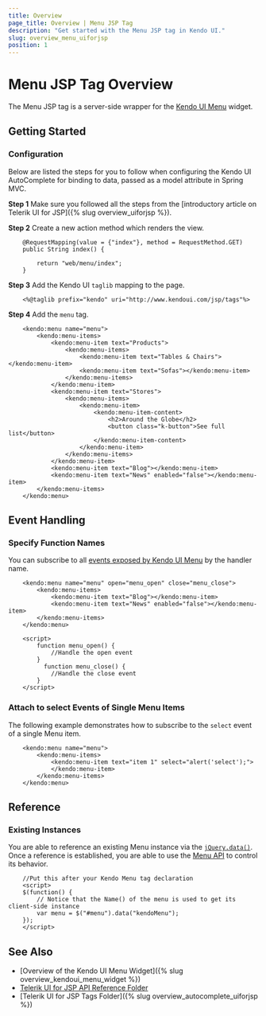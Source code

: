 ```yaml
---
title: Overview
page_title: Overview | Menu JSP Tag
description: "Get started with the Menu JSP tag in Kendo UI."
slug: overview_menu_uiforjsp
position: 1
---
```


# Menu JSP Tag Overview

The Menu JSP tag is a server-side wrapper for the [Kendo UI Menu](/api/javascript/ui/menu) widget.

## Getting Started

### Configuration

Below are listed the steps for you to follow when configuring the Kendo UI AutoComplete for binding to data, passed as a model attribute in Spring MVC.

**Step 1** Make sure you followed all the steps from the [introductory article on Telerik UI for JSP]({% slug overview_uiforjsp %}).

**Step 2** Create a new action method which renders the view.



        @RequestMapping(value = {"index"}, method = RequestMethod.GET)
        public String index() {

            return "web/menu/index";
        }

**Step 3** Add the Kendo UI `taglib` mapping to the page.



        <%@taglib prefix="kendo" uri="http://www.kendoui.com/jsp/tags"%>

**Step 4** Add the `menu` tag.



        <kendo:menu name="menu">
            <kendo:menu-items>
                <kendo:menu-item text="Products">
                    <kendo:menu-items>
                        <kendo:menu-item text="Tables & Chairs"></kendo:menu-item>
                        <kendo:menu-item text="Sofas"></kendo:menu-item>
                    </kendo:menu-items>
                </kendo:menu-item>
                <kendo:menu-item text="Stores">
                    <kendo:menu-items>
                        <kendo:menu-item>
                            <kendo:menu-item-content>
                                <h2>Around the Globe</h2>
                                <button class="k-button">See full list</button>
                            </kendo:menu-item-content>
                        </kendo:menu-item>
                    </kendo:menu-items>
                </kendo:menu-item>
                <kendo:menu-item text="Blog"></kendo:menu-item>
                <kendo:menu-item text="News" enabled="false"></kendo:menu-item>
            </kendo:menu-items>
        </kendo:menu>

## Event Handling

### Specify Function Names

You can subscribe to all [events exposed by Kendo UI Menu](/api/javascript/ui/menu#events) by the handler name.



        <kendo:menu name="menu" open="menu_open" close="menu_close">
            <kendo:menu-items>
                <kendo:menu-item text="Blog"></kendo:menu-item>
                <kendo:menu-item text="News" enabled="false"></kendo:menu-item>
            </kendo:menu-items>
        </kendo:menu>

        <script>
            function menu_open() {
                //Handle the open event
            }
              function menu_close() {
                //Handle the close event
            }
        </script>


### Attach to select Events of Single Menu Items

The following example demonstrates how to subscribe to the `select` event of a single Menu item.



        <kendo:menu name="menu">
            <kendo:menu-items>
                <kendo:menu-item text="item 1" select="alert('select');">
                </kendo:menu-item>
            </kendo:menu-items>
        </kendo:menu>


## Reference

### Existing Instances

You are able to reference an existing Menu instance via the [`jQuery.data()`](http://api.jquery.com/jQuery.data/). Once a reference is established, you are able to use the [Menu API](/api/javascript/ui/menu#methods) to control its behavior.



        //Put this after your Kendo Menu tag declaration
        <script>
        $(function() {
            // Notice that the Name() of the menu is used to get its client-side instance
            var menu = $("#menu").data("kendoMenu");
        });
        </script>

## See Also

* [Overview of the Kendo UI Menu Widget]({% slug overview_kendoui_menu_widget %})
* [Telerik UI for JSP API Reference Folder](/api/jsp/autocomplete/animation)
* [Telerik UI for JSP Tags Folder]({% slug overview_autocomplete_uiforjsp %})
